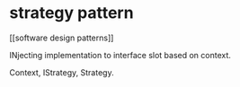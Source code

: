 # strategy pattern

[[software design patterns]]

INjecting implementation to interface slot based on context.

Context, IStrategy, Strategy.
